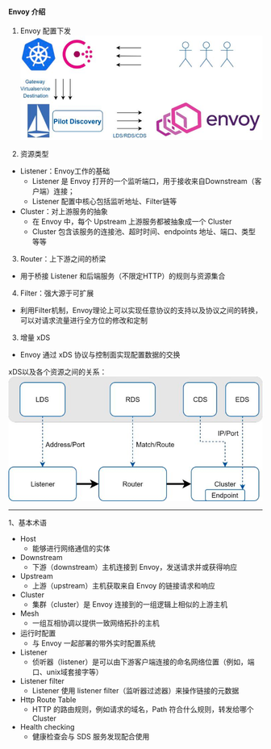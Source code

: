 
#### Envoy 介绍

1) Envoy 配置下发    
![img.png](img.png)

2) 资源类型   
- Listener：Envoy工作的基础
  - Listener 是 Envoy 打开的一个监听端口，用于接收来自Downstream（客户端）连接；
  - Listener 配置中核心包括监听地址、Filter链等
- Cluster：对上游服务的抽象
  - 在 Envoy 中，每个 Upstream 上游服务都被抽象成一个 Cluster
  - Cluster 包含该服务的连接池、超时时间、endpoints 地址、端口、类型等等
3) Router：上下游之间的桥梁    
- 用于桥接 Listener 和后端服务（不限定HTTP）的规则与资源集合
4) Filter：强大源于可扩展    
- 利用Filter机制，Envoy理论上可以实现任意协议的支持以及协议之间的转换，可以对请求流量进行全方位的修改和定制

3) 增量 xDS   
- Envoy 通过 xDS 协议与控制面实现配置数据的交换

xDS以及各个资源之间的关系：
![img_1.png](img_1.png)

---
1、基本术语
- Host
  - 能够进行网络通信的实体
- Downstream
  - 下游（downstream）主机连接到 Envoy，发送请求并或获得响应
- Upstream
  - 上游（upstream）主机获取来自 Envoy 的链接请求和响应
- Cluster
  - 集群（cluster）是 Envoy 连接到的一组逻辑上相似的上游主机
- Mesh
  - 一组互相协调以提供一致网络拓扑的主机
- 运行时配置
  - 与 Envoy 一起部署的带外实时配置系统
- Listener
  - 侦听器（listener）是可以由下游客户端连接的命名网络位置（例如，端口、unix域套接字等）
- Listener filter
  - Listener 使用 listener filter（监听器过滤器）来操作链接的元数据
- Http Route Table
  - HTTP 的路由规则，例如请求的域名，Path 符合什么规则，转发给哪个 Cluster
- Health checking
  - 健康检查会与 SDS 服务发现配合使用




